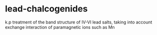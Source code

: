 # lead-chalcogenides
k.p treatment of the band structure of IV-VI lead salts, taking into account exchange interaction of paramagnetic ions such as Mn

